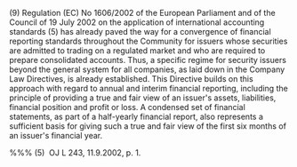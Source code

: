(9) Regulation (EC) No 1606/2002 of the European Parliament and of the Council of 19 July 2002 on the application of international accounting standards (5) has already paved the way for a convergence of financial reporting standards throughout the Community for issuers whose securities are admitted to trading on a regulated market and who are required to prepare consolidated accounts. Thus, a specific regime for security issuers beyond the general system for all companies, as laid down in the Company Law Directives, is already established. This Directive builds on this approach with regard to annual and interim financial reporting, including the principle of providing a true and fair view of an issuer's assets, liabilities, financial position and profit or loss. A condensed set of financial statements, as part of a half-yearly financial report, also represents a sufficient basis for giving such a true and fair view of the first six months of an issuer's financial year.

%%% (5)  OJ L 243, 11.9.2002, p. 1.